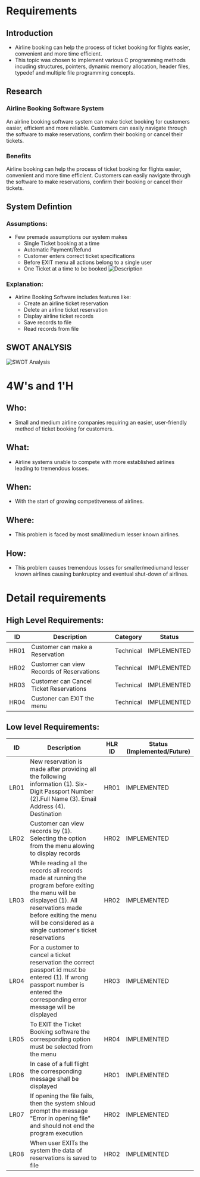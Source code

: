 # Requirements
## Introduction
 * Airline booking can help the process of ticket booking for flights easier, convenient and more time efficient.
 * This topic was chosen to implement various C programming methods incuding structures, pointers, dynamic memory allocation, header files, typedef and multiple file programming concepts.

## Research
### Airline Booking Software System 
An airline booking software system can make ticket booking for customers easier, efficient and more reliable. Customers can easily navigate through the software to make reservations, confirm their booking or cancel their tickets.


### Benefits
Airline booking can help the process of ticket booking for flights easier, convenient and more time efficient.
Customers can easily navigate through the software to make reservations, confirm their booking or cancel their tickets.


## System Defintion
### Assumptions:
* Few premade assumptions our system makes
    * Single Ticket booking at a time
    * Automatic Payment/Refund
    * Customer enters correct ticket specifications
    * Before EXIT menu all actions belong to a single user
    * One Ticket at a time to be booked
![Description](https://github.com/KarishmaSavant/LTTS_MiniProject/blob/main/1_Requirements/System.png)
### Explanation:
* Airline Booking Software includes features like:
    * Create an airline ticket reservation
    * Delete an airline ticket reservation
    * Display airline ticket records
    * Save records to file
    * Read records from file 
    
    


## SWOT ANALYSIS
![SWOT Analysis](https://github.com/KarishmaSavant/LTTS_MiniProject/blob/main/1_Requirements/SWOT%20Analysis.png)

# 4W&#39;s and 1&#39;H

## Who:
* Small and medium airline companies requiring an easier, user-friendly method of ticket booking for customers.

## What:
* Airline systems unable to compete with more established airlines leading to tremendous losses.

## When:
* With the start of growing competitveness of airlines.

## Where:
* This problem is faced by most small/medium lesser known airlines.

## How:
* This problem causes tremendous losses for smaller/mediumand lesser known airlines causing bankruptcy and eventual shut-down of airlines.

# Detail requirements
## High Level Requirements: 
| ID | Description | Category | Status | 
| ----- | ----- | ------- | ---------|
| HR01 | Customer can make a Reservation | Technical | IMPLEMENTED | 
| HR02 | Customer can view Records of Reservations | Technical |  IMPLEMENTED  |
| HR03 | Customer can Cancel Ticket Reservations| Technical |  IMPLEMENTED  |
| HR04 | Custoner can EXIT the menu | Technical |  IMPLEMENTED  |

##  Low level Requirements:

| ID | Description | HLR ID | Status (Implemented/Future) |
| ------ | --------- | ------ | ----- |
| LR01 | New reservation is made after providing all the following information (1). Six-Digit Passport Number (2).Full Name (3). Email Address (4). Destination| HR01 |  IMPLEMENTED  |
| LR02 | Customer can view records by (1). Selecting the option from the menu alowing to display records | HR02 |  IMPLEMENTED |
| LR03 | While reading all the records all records made at running the program before exiting the menu will be displayed (1). All reservations made before exiting the menu will be considered as a single customer's ticket reservations| HR02 |  IMPLEMENTED |
| LR04 | For a customer to cancel a ticket reservation the correct passport id must be entered (1). If wrong passport number is entered the corresponding error message will be displayed | HR03 |  IMPLEMENTED  |
| LR05 | To EXIT the Ticket Booking software the corresponding option must be selected from the menu | HR04 |  IMPLEMENTED  |
| LR06 | In case of a full flight the corresponding message shall be displayed | HR01 |  IMPLEMENTED  |
| LR07 | If opening the file fails, then the system shloud prompt the message "Error in opening file" and should not end the program execution | HR02|  IMPLEMENTED  |
| LR08 | When user EXITs the system the data of reservations is saved to file | HR02 |  IMPLEMENTED  |
